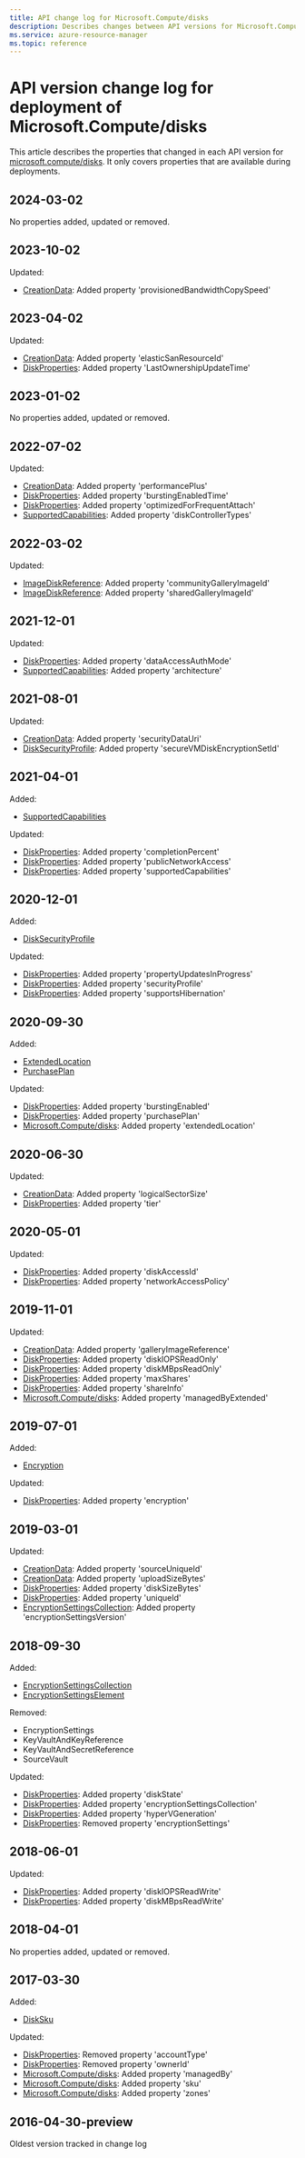 ```yaml
---
title: API change log for Microsoft.Compute/disks
description: Describes changes between API versions for Microsoft.Compute/disks.
ms.service: azure-resource-manager
ms.topic: reference
---
```

# API version change log for deployment of Microsoft.Compute/disks

This article describes the properties that changed in each API version for [microsoft.compute/disks](~/microsoft.compute/disks.md). It only covers properties that are available during deployments.

## 2024-03-02

No properties added, updated or removed.

## 2023-10-02

Updated:

* [CreationData](~/microsoft.compute/2023-10-02/disks.md#creationdata): Added property 'provisionedBandwidthCopySpeed'


## 2023-04-02

Updated:

* [CreationData](~/microsoft.compute/2023-04-02/disks.md#creationdata): Added property 'elasticSanResourceId'
* [DiskProperties](~/microsoft.compute/2023-04-02/disks.md#diskproperties): Added property 'LastOwnershipUpdateTime'


## 2023-01-02

No properties added, updated or removed.

## 2022-07-02

Updated:

* [CreationData](~/microsoft.compute/2022-07-02/disks.md#creationdata): Added property 'performancePlus'
* [DiskProperties](~/microsoft.compute/2022-07-02/disks.md#diskproperties): Added property 'burstingEnabledTime'
* [DiskProperties](~/microsoft.compute/2022-07-02/disks.md#diskproperties): Added property 'optimizedForFrequentAttach'
* [SupportedCapabilities](~/microsoft.compute/2022-07-02/disks.md#supportedcapabilities): Added property 'diskControllerTypes'


## 2022-03-02

Updated:

* [ImageDiskReference](~/microsoft.compute/2022-03-02/disks.md#imagediskreference): Added property 'communityGalleryImageId'
* [ImageDiskReference](~/microsoft.compute/2022-03-02/disks.md#imagediskreference): Added property 'sharedGalleryImageId'


## 2021-12-01

Updated:

* [DiskProperties](~/microsoft.compute/2021-12-01/disks.md#diskproperties): Added property 'dataAccessAuthMode'
* [SupportedCapabilities](~/microsoft.compute/2021-12-01/disks.md#supportedcapabilities): Added property 'architecture'


## 2021-08-01

Updated:

* [CreationData](~/microsoft.compute/2021-08-01/disks.md#creationdata): Added property 'securityDataUri'
* [DiskSecurityProfile](~/microsoft.compute/2021-08-01/disks.md#disksecurityprofile): Added property 'secureVMDiskEncryptionSetId'


## 2021-04-01

Added:

* [SupportedCapabilities](~/microsoft.compute/2021-04-01/disks.md#supportedcapabilities)

Updated:

* [DiskProperties](~/microsoft.compute/2021-04-01/disks.md#diskproperties): Added property 'completionPercent'
* [DiskProperties](~/microsoft.compute/2021-04-01/disks.md#diskproperties): Added property 'publicNetworkAccess'
* [DiskProperties](~/microsoft.compute/2021-04-01/disks.md#diskproperties): Added property 'supportedCapabilities'


## 2020-12-01

Added:

* [DiskSecurityProfile](~/microsoft.compute/2020-12-01/disks.md#disksecurityprofile)

Updated:

* [DiskProperties](~/microsoft.compute/2020-12-01/disks.md#diskproperties): Added property 'propertyUpdatesInProgress'
* [DiskProperties](~/microsoft.compute/2020-12-01/disks.md#diskproperties): Added property 'securityProfile'
* [DiskProperties](~/microsoft.compute/2020-12-01/disks.md#diskproperties): Added property 'supportsHibernation'


## 2020-09-30

Added:

* [ExtendedLocation](~/microsoft.compute/2020-09-30/disks.md#extendedlocation)
* [PurchasePlan](~/microsoft.compute/2020-09-30/disks.md#purchaseplan)

Updated:

* [DiskProperties](~/microsoft.compute/2020-09-30/disks.md#diskproperties): Added property 'burstingEnabled'
* [DiskProperties](~/microsoft.compute/2020-09-30/disks.md#diskproperties): Added property 'purchasePlan'
* [Microsoft.Compute/disks](~/microsoft.compute/2020-09-30/disks.md#microsoftcomputedisks): Added property 'extendedLocation'


## 2020-06-30

Updated:

* [CreationData](~/microsoft.compute/2020-06-30/disks.md#creationdata): Added property 'logicalSectorSize'
* [DiskProperties](~/microsoft.compute/2020-06-30/disks.md#diskproperties): Added property 'tier'


## 2020-05-01

Updated:

* [DiskProperties](~/microsoft.compute/2020-05-01/disks.md#diskproperties): Added property 'diskAccessId'
* [DiskProperties](~/microsoft.compute/2020-05-01/disks.md#diskproperties): Added property 'networkAccessPolicy'


## 2019-11-01

Updated:

* [CreationData](~/microsoft.compute/2019-11-01/disks.md#creationdata): Added property 'galleryImageReference'
* [DiskProperties](~/microsoft.compute/2019-11-01/disks.md#diskproperties): Added property 'diskIOPSReadOnly'
* [DiskProperties](~/microsoft.compute/2019-11-01/disks.md#diskproperties): Added property 'diskMBpsReadOnly'
* [DiskProperties](~/microsoft.compute/2019-11-01/disks.md#diskproperties): Added property 'maxShares'
* [DiskProperties](~/microsoft.compute/2019-11-01/disks.md#diskproperties): Added property 'shareInfo'
* [Microsoft.Compute/disks](~/microsoft.compute/2019-11-01/disks.md#microsoftcomputedisks): Added property 'managedByExtended'


## 2019-07-01

Added:

* [Encryption](~/microsoft.compute/2019-07-01/disks.md#encryption)

Updated:

* [DiskProperties](~/microsoft.compute/2019-07-01/disks.md#diskproperties): Added property 'encryption'


## 2019-03-01

Updated:

* [CreationData](~/microsoft.compute/2019-03-01/disks.md#creationdata): Added property 'sourceUniqueId'
* [CreationData](~/microsoft.compute/2019-03-01/disks.md#creationdata): Added property 'uploadSizeBytes'
* [DiskProperties](~/microsoft.compute/2019-03-01/disks.md#diskproperties): Added property 'diskSizeBytes'
* [DiskProperties](~/microsoft.compute/2019-03-01/disks.md#diskproperties): Added property 'uniqueId'
* [EncryptionSettingsCollection](~/microsoft.compute/2019-03-01/disks.md#encryptionsettingscollection): Added property 'encryptionSettingsVersion'


## 2018-09-30

Added:

* [EncryptionSettingsCollection](~/microsoft.compute/2018-09-30/disks.md#encryptionsettingscollection)
* [EncryptionSettingsElement](~/microsoft.compute/2018-09-30/disks.md#encryptionsettingselement)

Removed:

* EncryptionSettings
* KeyVaultAndKeyReference
* KeyVaultAndSecretReference
* SourceVault

Updated:

* [DiskProperties](~/microsoft.compute/2018-09-30/disks.md#diskproperties): Added property 'diskState'
* [DiskProperties](~/microsoft.compute/2018-09-30/disks.md#diskproperties): Added property 'encryptionSettingsCollection'
* [DiskProperties](~/microsoft.compute/2018-09-30/disks.md#diskproperties): Added property 'hyperVGeneration'
* [DiskProperties](~/microsoft.compute/2018-09-30/disks.md#diskproperties): Removed property 'encryptionSettings'


## 2018-06-01

Updated:

* [DiskProperties](~/microsoft.compute/2018-06-01/disks.md#diskproperties): Added property 'diskIOPSReadWrite'
* [DiskProperties](~/microsoft.compute/2018-06-01/disks.md#diskproperties): Added property 'diskMBpsReadWrite'


## 2018-04-01

No properties added, updated or removed.

## 2017-03-30

Added:

* [DiskSku](~/microsoft.compute/2017-03-30/disks.md#disksku)

Updated:

* [DiskProperties](~/microsoft.compute/2017-03-30/disks.md#diskproperties): Removed property 'accountType'
* [DiskProperties](~/microsoft.compute/2017-03-30/disks.md#diskproperties): Removed property 'ownerId'
* [Microsoft.Compute/disks](~/microsoft.compute/2017-03-30/disks.md#microsoftcomputedisks): Added property 'managedBy'
* [Microsoft.Compute/disks](~/microsoft.compute/2017-03-30/disks.md#microsoftcomputedisks): Added property 'sku'
* [Microsoft.Compute/disks](~/microsoft.compute/2017-03-30/disks.md#microsoftcomputedisks): Added property 'zones'


## 2016-04-30-preview

Oldest version tracked in change log

